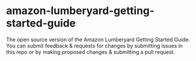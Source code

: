 # amazon-lumberyard-getting-started-guide
The open source version of the Amazon Lumberyard Getting Started Guide. You can submit feedback &amp; requests for changes by submitting issues in this repo or by making proposed changes &amp; submitting a pull request.

